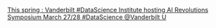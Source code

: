 [This spring : Vanderbilt #DataScience Institute hosting AI Revolutions Symposium March 27/28   #DataScience   @Vanderbilt U](https://qi.tc/qi/112146)
